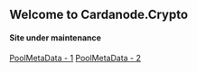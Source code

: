 ## Welcome to Cardanode.Crypto

#### Site under maintenance
[PoolMetaData - 1](https://raw.githubusercontent.com/BYAPPI/byappi.github.io/master/poolMetaData.json)
[PoolMetaData - 2](https://git.io/J0hoV)

